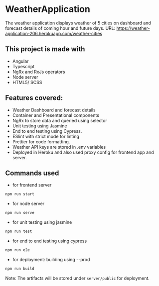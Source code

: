 # WeatherApplication
The weather application displays weather of 5 cities on dashboard and forecast details of coming hour and future days.
URL: https://weather-application-206.herokuapp.com/weather-cities
## This project is made with 
- Angular 
- Typescript
- NgRx and RxJs operators
- Node server
- HTML5/ SCSS
## Features covered:
- Weather Dashboard and forecast details 
- Container and Presentational components
- NgRx to store data and queried using selector
- Unit testing using Jasmine
- End to end testing using Cypress.
- ESlint with strict mode for linting
- Prettier for code formatting.
- Weather API keys are stored in .env variables
- Deployed in Heroku and also used proxy config for frontend app and server.


## Commands used
- for frontend server
```bash
npm run start
```

- for node server
```bash
npm run serve
```

- for unit testing using jasmine
```bash
npm run test
```

- for end to end testing using cypress
```bash
npm run e2e
```

- for deployment: building using --prod
```bash
npm run build
```
Note: The artifacts will be stored under `server/public` for deployment. 
